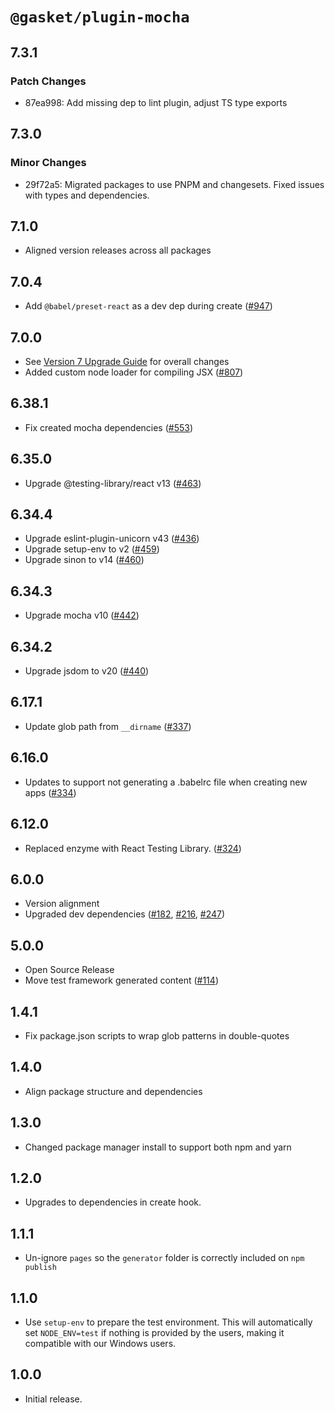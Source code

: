 # `@gasket/plugin-mocha`

## 7.3.1

### Patch Changes

- 87ea998: Add missing dep to lint plugin, adjust TS type exports

## 7.3.0

### Minor Changes

- 29f72a5: Migrated packages to use PNPM and changesets. Fixed issues with types and dependencies.

## 7.1.0

- Aligned version releases across all packages

## 7.0.4

- Add `@babel/preset-react` as a dev dep during create ([#947])

## 7.0.0

- See [Version 7 Upgrade Guide] for overall changes
- Added custom node loader for compiling JSX ([#807])

## 6.38.1

- Fix created mocha dependencies ([#553])

## 6.35.0

- Upgrade @testing-library/react v13 ([#463])

## 6.34.4

- Upgrade eslint-plugin-unicorn v43 ([#436])
- Upgrade setup-env to v2 ([#459])
- Upgrade sinon to v14 ([#460])

## 6.34.3

- Upgrade mocha v10 ([#442])

## 6.34.2

- Upgrade jsdom to v20 ([#440])

## 6.17.1

- Update glob path from `__dirname` ([#337])

## 6.16.0

- Updates to support not generating a .babelrc file when creating new apps ([#334])

## 6.12.0

- Replaced enzyme with React Testing Library. ([#324])

## 6.0.0

- Version alignment
- Upgraded dev dependencies ([#182], [#216], [#247])

## 5.0.0

- Open Source Release
- Move test framework generated content ([#114])

## 1.4.1

- Fix package.json scripts to wrap glob patterns in double-quotes

## 1.4.0

- Align package structure and dependencies

## 1.3.0

- Changed package manager install to support both npm and yarn

## 1.2.0

- Upgrades to dependencies in create hook.

## 1.1.1

- Un-ignore `pages` so the `generator` folder is correctly included on `npm publish`

## 1.1.0

- Use `setup-env` to prepare the test environment. This will automatically set
  `NODE_ENV=test` if nothing is provided by the users, making it compatible
  with our Windows users.

## 1.0.0

- Initial release.

[Version 7 Upgrade Guide]: /docs/upgrade-to-7.md
[#114]: https://github.com/godaddy/gasket/pull/114
[#182]: https://github.com/godaddy/gasket/pull/182
[#216]: https://github.com/godaddy/gasket/pull/216
[#247]: https://github.com/godaddy/gasket/pull/247
[#324]: https://github.com/godaddy/gasket/pull/324
[#334]: https://github.com/godaddy/gasket/pull/334
[#337]: https://github.com/godaddy/gasket/pull/337
[#436]: https://github.com/godaddy/gasket/pull/436
[#440]: https://github.com/godaddy/gasket/pull/440
[#442]: https://github.com/godaddy/gasket/pull/442
[#459]: https://github.com/godaddy/gasket/pull/459
[#460]: https://github.com/godaddy/gasket/pull/460
[#463]: https://github.com/godaddy/gasket/pull/463
[#553]: https://github.com/godaddy/gasket/pull/553
[#807]: https://github.com/godaddy/gasket/pull/807
[#947]: https://github.com/godaddy/gasket/pull/947
